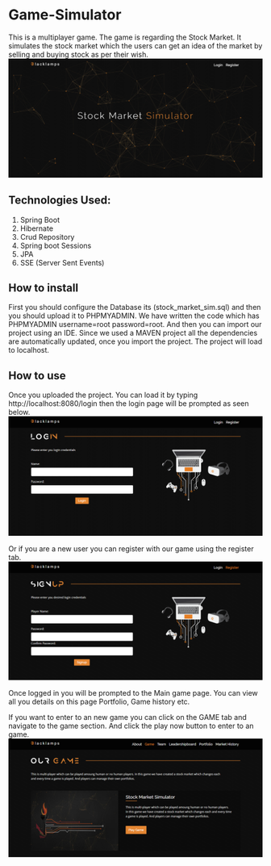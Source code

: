 # Game-Simulator
This is a multiplayer game. The game is regarding the Stock Market. It simulates the stock market which the users can get an idea of the market by selling and buying stock as per their wish.
![alt text](/stock_simulator/PIC.PNG "")

## Technologies Used:
1. Spring Boot
2. Hibernate
3. Crud Repository
4. Spring boot Sessions
5. JPA
6. SSE (Server Sent Events)

## How to install
First you should configure the Database its (stock_market_sim.sql) and then you should upload it to PHPMYADMIN. We have written the code which has PHPMYADMIN username=root password=root. And then you can import our project using an IDE. Since we used a MAVEN project all the dependencies are automatically updated, once you import the project. The project will load to localhost.

## How to use
Once you uploaded the project. You can load it by typing http://localhost:8080/login then the login page will be prompted as seen below.
![alt text](/stock_simulator/pic2.PNG "")

Or if you are a new user you can register with our game using the register tab.
![alt text](/stock_simulator/pic3.PNG "")

Once logged in you will be prompted to the Main game page. You can view all you details on this page Portfolio, Game history etc.

If you want to enter to an new game you can click on the GAME tab and navigate to the game section. And click the play now button to enter to an game.
![alt text](/stock_simulator/pic4.PNG "")

